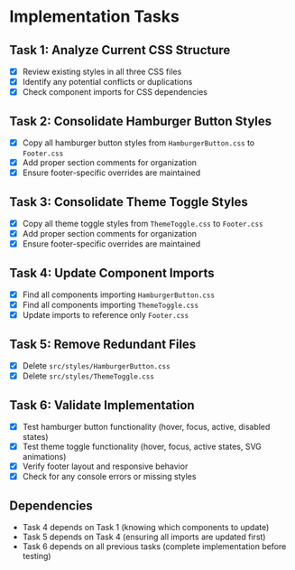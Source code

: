 # Implementation Tasks

## Task 1: Analyze Current CSS Structure
- [x] Review existing styles in all three CSS files
- [x] Identify any potential conflicts or duplications
- [x] Check component imports for CSS dependencies

## Task 2: Consolidate Hamburger Button Styles
- [x] Copy all hamburger button styles from `HamburgerButton.css` to `Footer.css`
- [x] Add proper section comments for organization
- [x] Ensure footer-specific overrides are maintained

## Task 3: Consolidate Theme Toggle Styles
- [x] Copy all theme toggle styles from `ThemeToggle.css` to `Footer.css`
- [x] Add proper section comments for organization
- [x] Ensure footer-specific overrides are maintained

## Task 4: Update Component Imports
- [x] Find all components importing `HamburgerButton.css`
- [x] Find all components importing `ThemeToggle.css`
- [x] Update imports to reference only `Footer.css`

## Task 5: Remove Redundant Files
- [x] Delete `src/styles/HamburgerButton.css`
- [x] Delete `src/styles/ThemeToggle.css`

## Task 6: Validate Implementation
- [x] Test hamburger button functionality (hover, focus, active, disabled states)
- [x] Test theme toggle functionality (hover, focus, active states, SVG animations)
- [x] Verify footer layout and responsive behavior
- [x] Check for any console errors or missing styles

## Dependencies
- Task 4 depends on Task 1 (knowing which components to update)
- Task 5 depends on Task 4 (ensuring all imports are updated first)
- Task 6 depends on all previous tasks (complete implementation before testing)